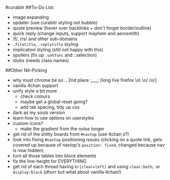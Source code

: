 #curabitr
##To-Do List:

* image expanding
* updater (use curabitr styling not bubble)
* quote preview (hover over backlinks + don't forget border/outline)
* quick reply (change inputs, support mayhem and aerosmith)
* /f/, /rs/ and other sub-domains
* `.filetitle`, `.replytitle` styling
* implication styling (still not happy with this)
* spoilers (fix up `.unkfunc` and ::selection)
* stubs (needs class names)

##Other Nit-Picking

* why must chrome be so... 2nd place ;___; [long live firefox \o\ \o/ /o/]
* vanilla 4chan support
* unify style a bit more
	* check colours
	* maybe get a global reset going?
	* add tab spacing, tidy up css
* dark as my souls version
* learn how to use options on userstyles
* custom icons?
	* make the gradient from the noise longer
* get rid of the shitty boards from `#navtop` (use 4chan s?)
* look into fixing `#navtop` positioning issues (clicking on a quote link, gets covered up because of navtop's `position: fixed`, changed because nav is now hidden)
* turn all those tables into block elements
* fix the line-height for EVERYTHING
* get rid of each thread having `br[clear=left]` and using `clear:both;` or `display:block` (dhurr but what about vanilla 4chan!)
